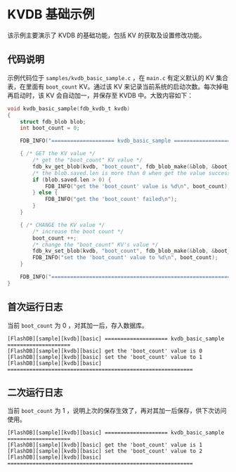 # KVDB 基础示例

该示例主要演示了 KVDB 的基础功能，包括 KV 的获取及设置修改功能。

## 代码说明

示例代码位于 `samples/kvdb_basic_sample.c` ，在 `main.c` 有定义默认的 KV 集合表，在里面有 `boot_count` KV。通过该 KV 来记录当前系统的启动次数。每次掉电再启动时，该 KV 会自动加一，并保存至 KVDB 中。大致内容如下：

```C
void kvdb_basic_sample(fdb_kvdb_t kvdb)
{
    struct fdb_blob blob;
    int boot_count = 0;

    FDB_INFO("==================== kvdb_basic_sample ====================\n");

    { /* GET the KV value */
        /* get the "boot_count" KV value */
        fdb_kv_get_blob(kvdb, "boot_count", fdb_blob_make(&blob, &boot_count, sizeof(boot_count)));
        /* the blob.saved.len is more than 0 when get the value successful */
        if (blob.saved.len > 0) {
            FDB_INFO("get the 'boot_count' value is %d\n", boot_count);
        } else {
            FDB_INFO("get the 'boot_count' failed\n");
        }
    }

    { /* CHANGE the KV value */
        /* increase the boot count */
        boot_count ++;
        /* change the "boot_count" KV's value */
        fdb_kv_set_blob(kvdb, "boot_count", fdb_blob_make(&blob, &boot_count, sizeof(boot_count)));
        FDB_INFO("set the 'boot_count' value to %d\n", boot_count);
    }

    FDB_INFO("===========================================================\n");
}
```

## 首次运行日志

当前 `boot_count` 为 0 ，对其加一后，存入数据库。

```
[FlashDB][sample][kvdb][basic] ==================== kvdb_basic_sample ====================
[FlashDB][sample][kvdb][basic] get the 'boot_count' value is 0
[FlashDB][sample][kvdb][basic] set the 'boot_count' value to 1
[FlashDB][sample][kvdb][basic] ===========================================================
```

## 二次运行日志

当前 `boot_count` 为 1 ，说明上次的保存生效了，再对其加一后保存，供下次访问使用。

```
[FlashDB][sample][kvdb][basic] ==================== kvdb_basic_sample ====================
[FlashDB][sample][kvdb][basic] get the 'boot_count' value is 1
[FlashDB][sample][kvdb][basic] set the 'boot_count' value to 2
[FlashDB][sample][kvdb][basic] ===========================================================
```